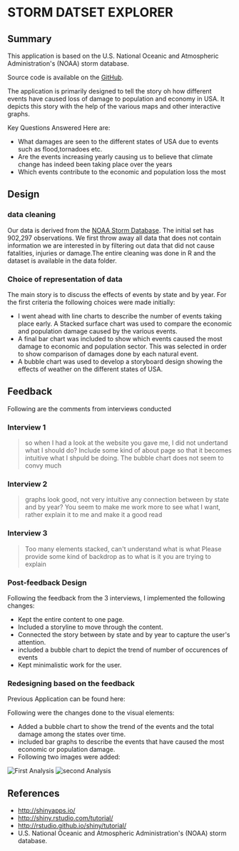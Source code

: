 # STORM DATSET EXPLORER


## Summary

This application is based on the U.S. National Oceanic and Atmospheric Administration's (NOAA) storm database.

Source code is available on the [GitHub](https://github.com/rahulravindran0108/data-visualisation-udacity).

The application is primarily designed to tell the story oh how different events have caused loss of damage to population and economy in USA. It depicts this story with the help of the various maps and other interactive graphs.

Key Questions Answered Here are:

- What damages are seen to the different states of USA due to events such as flood,tornadoes etc.
- Are the events increasing yearly causing us to believe that climate change has indeed been taking place over the years
- Which events contribute to the economic and population loss the most

## Design

### data cleaning

Our data is derived from the [NOAA Storm Database](https://d396qusza40orc.cloudfront.net/repdata%2Fdata%2FStormData.csv.bz2). The initial set has 902,297 observations. We first throw away all data that does not contain information we are interested in by filtering out data that did not cause fatalities, injuries or damage.The entire cleaning was done in R and the dataset is available in the data folder.

### Choice of representation of data

The main story is to discuss the effects of events by state and by year.
For the first criteria the following choices were made initially:

- I went ahead with line charts to describe the number of events taking place early. A Stacked surface chart was used to compare the economic and population damage caused by the various events.
- A final bar chart was included to show which events caused the most damage to economic and population sector. This was selected in order to show comparison of damages done by each natural event.
- A bubble chart was used to develop a storyboard design showing the effects of weather on the different states of USA.
## Feedback

Following are the comments from interviews conducted

### Interview 1

> so when I had a look at the website you gave me, I did not undertand what I should do?
> Include some kind of about page so that it becomes intuitive what I shpuld be doing.
> The bubble chart does not seem to convy much

### Interview 2
> graphs look good, not very intuitive any connection between by state and by year?
> You seem to make me work more to see what I want, rather explain it to me and make it a good read

### Interview 3
> Too many elements stacked, can't understand what is what
> Please provide some kind of backdrop as to what is it you are trying to explain

### Post-feedback Design

Following the feedback from the 3 interviews, I implemented the following changes:

- Kept the entire content to one page.
- Included a storyline to move through the content.
- Connected the story between by state and by year to capture the user's attention.
- included a bubble chart to depict the trend of number of occurences of events
- Kept minimalistic work for the user.

### Redesigning based on the feedback
Previous Application can be found here:

Following were the changes done to the visual elements:

- Added a bubble chart to show the trend of the events and the total damage among the states over time.
- included bar graphs to describe the events that have caused the most economic or population damage.
- Following two images were added:

![First Analysis](https://raw.github.com/rahulravindran0108/data-visualisation-udacity/tree/master/img/1.png)
![second Analysis](https://raw.github.com/rahulravindran0108/data-visualisation-udacity/tree/master/img/2.png)

## References

- http://shinyapps.io/
- http://shiny.rstudio.com/tutorial/
- http://rstudio.github.io/shiny/tutorial/
- U.S. National Oceanic and Atmospheric Administration's (NOAA) storm database.

